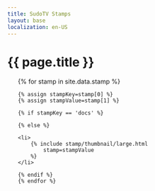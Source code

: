 ```yaml
---
title: SudoTV Stamps
layout: base
localization: en-US
---
```


# {{ page.title }}

<ul class="stamp-hi-flex">
    {% for stamp in site.data.stamp %}

    {% assign stampKey=stamp[0] %}
    {% assign stampValue=stamp[1] %}

    {% if stampKey == 'docs' %}

    {% else %}

    <li>
        {% include stamp/thumbnail/large.html
            stamp=stampValue  
        %}
    </li>

    {% endif %}
    {% endfor %}
</ul>